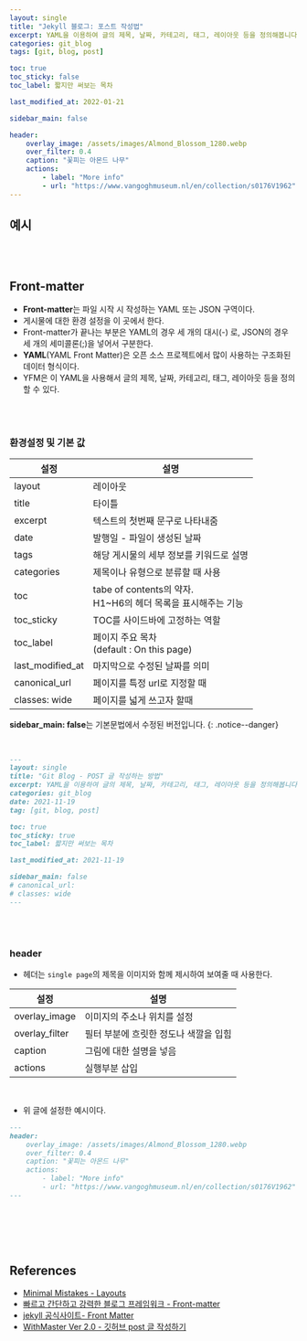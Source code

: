 ```yaml
---
layout: single
title: "Jekyll 블로그: 포스트 작성법"
excerpt: YAML을 이용하여 글의 제목, 날짜, 카테고리, 태그, 레이아웃 등을 정의해봅니다.
categories: git_blog
tags: [git, blog, post]

toc: true
toc_sticky: false
toc_label: 짧지만 써보는 목차

last_modified_at: 2022-01-21

sidebar_main: false

header:
    overlay_image: /assets/images/Almond_Blossom_1280.webp
    over_filter: 0.4
    caption: "꽃피는 아몬드 나무"
    actions:
        - label: "More info"
        - url: "https://www.vangoghmuseum.nl/en/collection/s0176V1962"
---
```


## 예시

<script src="https://gist.github.com/ingu627/93a69be54393c57f58eedc9b33024876.js"></script>

<br>
<br>

## Front-matter

- **Front-matter**는 파일 시작 시 작성하는 YAML 또는 JSON 구역이다.
- 게시물에 대한 환경 설정을 이 곳에서 한다.
- Front-matter가 끝나는 부분은 YAML의 경우 세 개의 대시(-) 로, JSON의 경우 세 개의 세미콜론(;)을 넣어서 구분한다.
- **YAML**(YAML Front Matter)은 오픈 소스 프로젝트에서 많이 사용하는 구조화된 데이터 형식이다.
- YFM은 이 YAML을 사용해서 글의 제목, 날짜, 카테고리, 태그, 레이아웃 등을 정의할 수 있다.

<br>
<br>

### 환경설정 및 기본 값

|설정| 설명|
|---|---|
|layout|레이아웃|
|title|타이틀|
|excerpt| 텍스트의 첫번째 문구로 나타내줌|
|date|발행일 - 파일이 생성된 날짜|
|tags| 해당 게시물의 세부 정보를 키워드로 설명|
|categories|제목이나 유형으로 분류할 때 사용|
|toc|tabe of contents의 약자.<br>H1~H6의 헤더 목록을 표시해주는 기능
|toc_sticky|TOC를 사이드바에 고정하는 역할|
|toc_label|페이지 주요 목차 <br>(default : On this page)|
|last_modified_at| 마지막으로 수정된 날짜를 의미|
|canonical_url|페이지를 특정 url로 지정할 때 |
|classes: wide| 페이지를 넓게 쓰고자 할때|

**sidebar_main: false**는 기본문법에서 수정된 버전입니다.
{: .notice--danger}

<br>

```markdown
---
layout: single
title: "Git Blog - POST 글 작성하는 방법"
excerpt: YAML을 이용하여 글의 제목, 날짜, 카테고리, 태그, 레이아웃 등을 정의해봅니다.
categories: git_blog
date: 2021-11-19
tag: [git, blog, post]

toc: true
toc_sticky: true
toc_label: 짧지만 써보는 목차

last_modified_at: 2021-11-19

sidebar_main: false
# canonical_url:
# classes: wide
---
```

<br>
<br>

### header

- 헤더는 `single page`의 제목을 이미지와 함께 제시하여 보여줄 때 사용한다.

|설정|설명|
|---|---|
|overlay_image|이미지의 주소나 위치를 설정
|overlay_filter|필터 부분에 흐릿한 정도나 색깔을 입힘
|caption|그림에 대한 설명을 넣음
|actions|실행부분 삽입

<br>

- 위 글에 설정한 예시이다.

```markdown
---
header:
    overlay_image: /assets/images/Almond_Blossom_1280.webp
    over_filter: 0.4
    caption: "꽃피는 아몬드 나무"
    actions:
        - label: "More info"
        - url: "https://www.vangoghmuseum.nl/en/collection/s0176V1962"
---
```




<br>
<br>
<br>
<br>

## References

- [Minimal Mistakes - Layouts ](https://mmistakes.github.io/minimal-mistakes/docs/layouts/)
- [빠르고 간단하고 강력한 블로그 프레임워크 - Front-matter](https://hexo.io/ko/docs/front-matter.html)
- [jekyll 공식사이트- Front Matter](https://jekyllrb.com/docs/front-matter/)
- [WithMaster Ver 2.0 - 깃허브 post 글 작성하기](https://withmaster.com/%EB%B8%94%EB%A1%9C%EA%B7%B8/posts/)